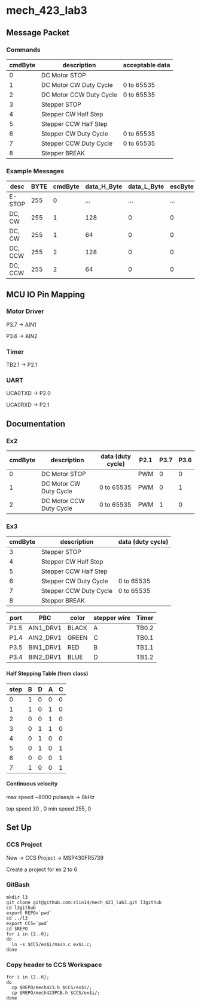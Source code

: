# mech_423_lab3
## Message Packet
### Commands
| cmdByte | description              | acceptable data |
|---------|--------------------------|-----------------|
|  0      | DC Motor STOP            |                 |
|  1      | DC Motor CW  Duty Cycle  | 0 to 65535      |
|  2      | DC Motor CCW Duty Cycle  | 0 to 65535      |
|  3      | Stepper  STOP            |                 |
|  4      | Stepper  CW  Half Step   |                 |
|  5      | Stepper  CCW Half Step   |                 |
|  6      | Stepper  CW  Duty Cycle  | 0 to 65535      |
|  7      | Stepper  CCW Duty Cycle  | 0 to 65535      |
|  8      | Stepper  BREAK           |                 |

### Example Messages
| desc     | BYTE| cmdByte| data_H_Byte | data_L_Byte | escByte | data_modified |
|----------|-----|--------|-------------|-------------|---------|---------------|
| E-STOP   | 255 | 0      | ...         | ...         | ...     | ...           |
| DC, CW   | 255 | 1      | 128         | 0           | 0       | 32768 -> 50%  |
| DC, CW   | 255 | 1      |  64         | 0           | 0       | 32768 -> 25%  |
| DC, CCW  | 255 | 2      | 128         | 0           | 0       | 32768 -> 50%  |
| DC, CCW  | 255 | 2      |  64         | 0           | 0       | 32768 -> 25%  |

## MCU IO Pin Mapping
### Motor Driver
P3.7 -> AIN1

P3.6 -> AIN2

### Timer
TB2.1 -> P2.1

### UART
UCA0TXD -> P2.0

UCA0RXD -> P2.1

## Documentation
### Ex2
| cmdByte | description              | data (duty cycle) | P2.1 | P3.7 | P3.6  |
|---------|--------------------------|-------------------|------|------|-------|
|  0      | DC Motor STOP            |                   | PWM  | 0    | 0     |
|  1      | DC Motor CW  Duty Cycle  | 0 to 65535        | PWM  | 0    | 1     |
|  2      | DC Motor CCW Duty Cycle  | 0 to 65535        | PWM  | 1    | 0     |

### Ex3
| cmdByte | description              | data (duty cycle) |
|---------|--------------------------|-------------------|
|  3      | Stepper  STOP            |                   |
|  4      | Stepper  CW  Half Step   |                   |
|  5      | Stepper  CCW Half Step   |                   |
|  6      | Stepper  CW  Duty Cycle  | 0 to 65535        |
|  7      | Stepper  CCW Duty Cycle  | 0 to 65535        |
|  8      | Stepper  BREAK           |                   |

| port | PBC       | color | stepper wire | Timer |
|------|-----------|-------|--------------|-------|
| P1.5 | AIN1_DRV1 | BLACK | A            | TB0.2 |
| P1.4 | AIN2_DRV1 | GREEN | C            | TB0.1 |
| P3.5 | BIN1_DRV1 | RED   | B            | TB1.1 |
| P3.4 | BIN2_DRV1 | BLUE  | D            | TB1.2 |

#### Half Stepping Table (from class)
| step | B | D | A | C |
|------|---|---|---|---|
| 0    | 1 | 0 | 0 | 0 |
| 1    | 1 | 0 | 1 | 0 |
| 2    | 0 | 0 | 1 | 0 |
| 3    | 0 | 1 | 1 | 0 |
| 4    | 0 | 1 | 0 | 0 |
| 5    | 0 | 1 | 0 | 1 |
| 6    | 0 | 0 | 0 | 1 |
| 7    | 1 | 0 | 0 | 1 |

#### Continuous velocity
max speed ~8000 pulses/s -> 8kHz

top speed 30 , 0
min speed 255, 0

## Set Up
### CCS Project
New -> CCS Project -> MSP430FR5739

Create a project for ex 2 to 6

### GitBash
```
mkdir l3
git clone git@github.com:slin14/mech_423_lab3.git l3github
cd l3github
export REPO=`pwd`
cd ../l3
export CCS=`pwd`
cd $REPO
for i in {2..6};
do
  ln -s $CCS/ex$i/main.c ex$i.c;
done
```
### Copy header to CCS Workspace
```
for i in {2..6};
do
  cp $REPO/mech423.h $CCS/ex$i/;
  cp $REPO/mech423PCB.h $CCS/ex$i/;
done
```

